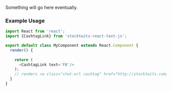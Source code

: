 Something will go here eventually.


### Example Usage

```js
import React from 'react';
import {CashtagLink} from 'stocktwits-react-text-js';

export default class MyComponent extends React.Component {
  render() {
    
    return (
      <CashtagLink text='FB'/>
    );
    // renders <a class="stwt-url cashtag" href="http://stocktwits.com/symbol/FB">$FB</a>
  }
}

```
